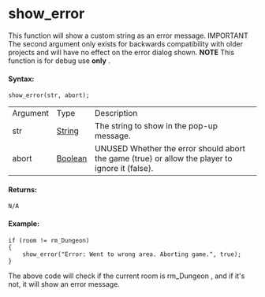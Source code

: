 # show_error

This function will show a custom string as an error message. IMPORTANT
The second argument only exists for backwards compatibility with older
projects and will have no effect on the error dialog shown. **NOTE**
This function is for debug use **only** .

#### Syntax:

``` gml
show_error(str, abort);
```

|          |                                                                         |                                                                                                   |
|----------|-------------------------------------------------------------------------|---------------------------------------------------------------------------------------------------|
| Argument | Type                                                                    | Description                                                                                       |
| str      |  [String](../../../../GameMaker_Language/GML_Overview/Data_Types)   | The string to show in the pop-up message.                                                         |
| abort    |  [Boolean](../../../../GameMaker_Language/GML_Overview/Data_Types)  |  UNUSED Whether the error should abort the game (true) or allow the player to ignore it (false).  |

#### Returns:

``` gml
N/A
```

#### Example:

``` gml
if (room != rm_Dungeon)
{
    show_error("Error: Went to wrong area. Aborting game.", true);
}
```

The above code will check if the current room is rm_Dungeon , and if
it's not, it will show an error message.
